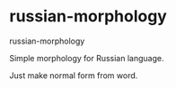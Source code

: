 russian-morphology
==================

russian-morphology

Simple morphology for Russian language.

Just make normal form from word.

